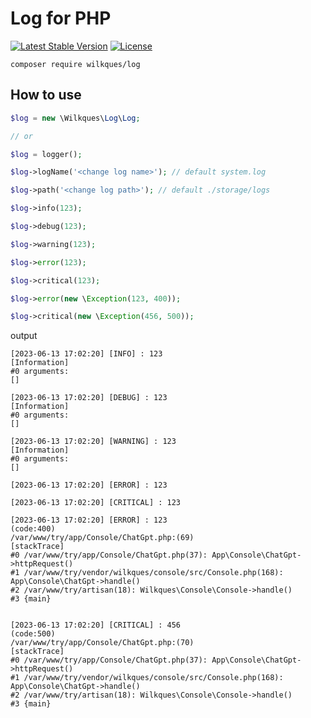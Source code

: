 # Log for PHP

[![Latest Stable Version](https://poser.pugx.org/wilkques/log/v/stable)](https://packagist.org/packages/wilkques/log)
[![License](https://poser.pugx.org/wilkques/log/license)](https://packagist.org/packages/wilkques/log)

````
composer require wilkques/log
````

## How to use
```php
$log = new \Wilkques\Log\Log;

// or

$log = logger();

$log->logName('<change log name>'); // default system.log

$log->path('<change log path>'); // default ./storage/logs

$log->info(123);

$log->debug(123);

$log->warning(123);

$log->error(123);

$log->critical(123);

$log->error(new \Exception(123, 400));

$log->critical(new \Exception(456, 500));

```

output

```log
[2023-06-13 17:02:20] [INFO] : 123 
[Information] 
#0 arguments: 
[]

[2023-06-13 17:02:20] [DEBUG] : 123 
[Information] 
#0 arguments: 
[]

[2023-06-13 17:02:20] [WARNING] : 123 
[Information] 
#0 arguments: 
[]

[2023-06-13 17:02:20] [ERROR] : 123 

[2023-06-13 17:02:20] [CRITICAL] : 123 

[2023-06-13 17:02:20] [ERROR] : 123 
(code:400) 
/var/www/try/app/Console/ChatGpt.php:(69) 
[stackTrace] 
#0 /var/www/try/app/Console/ChatGpt.php(37): App\Console\ChatGpt->httpRequest()
#1 /var/www/try/vendor/wilkques/console/src/Console.php(168): App\Console\ChatGpt->handle()
#2 /var/www/try/artisan(18): Wilkques\Console\Console->handle()
#3 {main}
 

[2023-06-13 17:02:20] [CRITICAL] : 456 
(code:500) 
/var/www/try/app/Console/ChatGpt.php:(70) 
[stackTrace] 
#0 /var/www/try/app/Console/ChatGpt.php(37): App\Console\ChatGpt->httpRequest()
#1 /var/www/try/vendor/wilkques/console/src/Console.php(168): App\Console\ChatGpt->handle()
#2 /var/www/try/artisan(18): Wilkques\Console\Console->handle()
#3 {main}
```